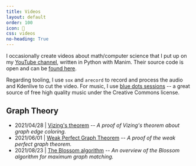 ```yaml
---
title: Videos
layout: default
order: 100
icon: 
css: videos
no-heading: True
---
```


I occasionally create videos about math/computer science that I put up on my [YouTube channel](https://www.youtube.com/channel/UC_IaBSHmisYbiYlv32EeNkQ), written in Python with Manim. Their source code is open and can be [found here](https://github.com/xiaoxiae/videos).

Regarding tooling, I use `sox` and `arecord` to record and process the audio and Kdenlive to cut the video. For music, I use [blue dots sessions](https://app.sessions.blue/) -- a great source of free high quality music under the Creative Commons license.

## Graph Theory
- 2021/04/28 \| [Vizing's theorem](https://www.youtube.com/watch?v=OZWZpQmGp0g) -- _A proof of Vizing's theorem about graph edge coloring._
- 2021/06/01 \| [Weak Perfect Graph Theorem](https://www.youtube.com/watch?v=Koc63QhxPgk) -- _A proof of the weak perfect graph theorem._
- 2021/08/23 \| [The Blossom algorithm](https://www.youtube.com/watch?v=3roPs1Bvg1Q) -- _An overview of the Blossom algorithm for maximum graph matching._

